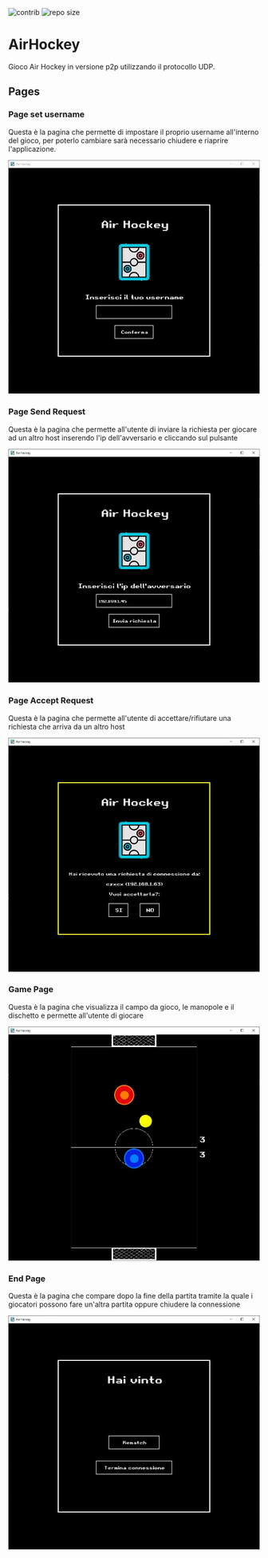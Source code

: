 ![contrib](https://img.shields.io/github/contributors/davidebianchi03/AirHockey)
![repo size](https://img.shields.io/github/repo-size/davidebianchi03/AirHockey)
# AirHockey
Gioco Air Hockey in versione p2p utilizzando il protocollo UDP.
## Pages
### Page set username
Questa è la pagina che permette di impostare il proprio username all'interno del gioco, per poterlo cambiare sarà necessario chiudere e riaprire l'applicazione.

![Screenshot](pages/setUsernamePage.JPG)

### Page Send Request
Questa è la pagina che permette all'utente di inviare la richiesta per giocare ad un altro host inserendo l'ip dell'avversario e cliccando sul pulsante

![Screenshot](pages/setIPPage.JPG)

### Page Accept Request
Questa è la pagina che permette all'utente di accettare/rifiutare una richiesta che arriva da un altro host

![Screenshot](pages/acceptConnectionPage.JPG)

### Game Page
Questa è la pagina che visualizza il campo da gioco, le manopole e il dischetto e permette all'utente di giocare

![Screenshot](pages/gamePage.JPG)

### End Page
Questa è la pagina che compare dopo la fine della partita tramite la quale i giocatori possono fare un'altra partita oppure chiudere la connessione

![Screenshot](pages/finishPage.JPG)
